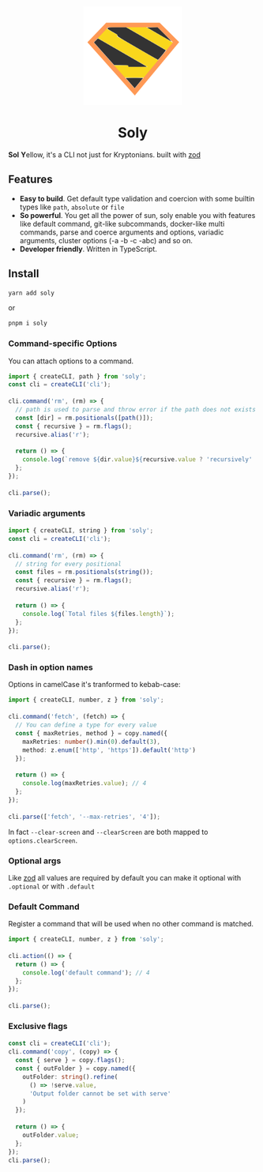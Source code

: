 <p align="center">
  <img src="logo.svg" width="200px" align="center" />
  <h1 align="center">Soly</h1>
</p>

**Sol** **Y**ellow, it's a CLI not just for Kryptonians. built with [zod](https://github.com/colinhacks/zod)

## Features

- **Easy to build**. Get default type validation and coercion with some builtin types like `path`, `absolute` or `file`
- **So powerful**. You get all the power of sun, soly enable you with features like default command, git-like subcommands, docker-like multi commands, parse and coerce arguments and options, variadic arguments, cluster options (-a -b -c -abc) and so on.
- **Developer friendly**. Written in TypeScript.

## Install

```bash
yarn add soly
```

or

```bash
pnpm i soly
```

### Command-specific Options

You can attach options to a command.

```ts
import { createCLI, path } from 'soly';
const cli = createCLI('cli');

cli.command('rm', (rm) => {
  // path is used to parse and throw error if the path does not exists
  const [dir] = rm.positionals([path()]);
  const { recursive } = rm.flags();
  recursive.alias('r');

  return () => {
    console.log(`remove ${dir.value}${recursive.value ? 'recursively' : ''}`);
  };
});

cli.parse();
```

### Variadic arguments

```ts
import { createCLI, string } from 'soly';
const cli = createCLI('cli');

cli.command('rm', (rm) => {
  // string for every positional
  const files = rm.positionals(string());
  const { recursive } = rm.flags();
  recursive.alias('r');

  return () => {
    console.log(`Total files ${files.length}`);
  };
});

cli.parse();
```

### Dash in option names

Options in camelCase it's tranformed to kebab-case:

```ts
import { createCLI, number, z } from 'soly';

cli.command('fetch', (fetch) => {
  // You can define a type for every value
  const { maxRetries, method } = copy.named({
    maxRetries: number().min(0).default(3),
    method: z.enum(['http', 'https']).default('http')
  });

  return () => {
    console.log(maxRetries.value); // 4
  };
});

cli.parse(['fetch', '--max-retries', '4']);
```

In fact `--clear-screen` and `--clearScreen` are both mapped to `options.clearScreen`.

### Optional args

Like [zod](https://github.com/colinhacks/zod) all values are required by default you can make it optional with `.optional` or with `.default`

### Default Command

Register a command that will be used when no other command is matched.

```ts
import { createCLI, number, z } from 'soly';

cli.action(() => {
  return () => {
    console.log('default command'); // 4
  };
});

cli.parse();
```

### Exclusive flags

```ts
const cli = createCLI('cli');
cli.command('copy', (copy) => {
  const { serve } = copy.flags();
  const { outFolder } = copy.named({
    outFolder: string().refine(
      () => !serve.value,
      'Output folder cannot be set with serve'
    )
  });

  return () => {
    outFolder.value;
  };
});
cli.parse();
```
